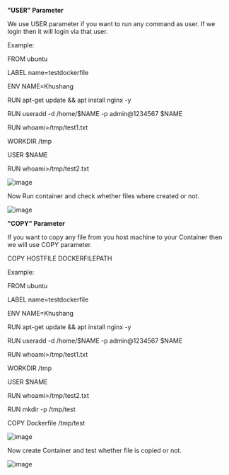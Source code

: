 **"USER" Parameter**

We use USER parameter if you want to run any command as user. If we login then it will login via that user.

Example:

FROM ubuntu

LABEL name=testdockerfile

ENV NAME=Khushang

RUN apt-get update && apt install nginx -y

RUN useradd -d /home/$NAME -p admin@1234567 $NAME

RUN whoami>/tmp/test1.txt

WORKDIR /tmp

USER $NAME

RUN whoami>/tmp/test2.txt

![image](https://github.com/Khushang49/Docker/assets/95266353/1a79e2da-ce1d-4af8-82be-bf2c8ebf8489)

Now Run container and check whether files where created or not.

![image](https://github.com/Khushang49/Docker/assets/95266353/eaf4db2d-4871-4e35-9f44-717fe212acdb)

**"COPY" Parameter**

If you want to copy any file from you host machine to your Container then we will use COPY parameter.

COPY HOSTFILE DOCKERFILEPATH

Example:

FROM ubuntu

LABEL name=testdockerfile

ENV NAME=Khushang

RUN apt-get update && apt install nginx -y

RUN useradd -d /home/$NAME -p admin@1234567 $NAME

RUN whoami>/tmp/test1.txt

WORKDIR /tmp

USER $NAME

RUN whoami>/tmp/test2.txt

RUN mkdir -p /tmp/test

COPY Dockerfile /tmp/test

![image](https://github.com/Khushang49/Docker/assets/95266353/22ca1a65-c4af-4314-b564-57ab2c1557a4)

Now create Container and test whether file is copied or not.

![image](https://github.com/Khushang49/Docker/assets/95266353/1e896f43-3105-4dca-a007-62bc20c05f1b)


